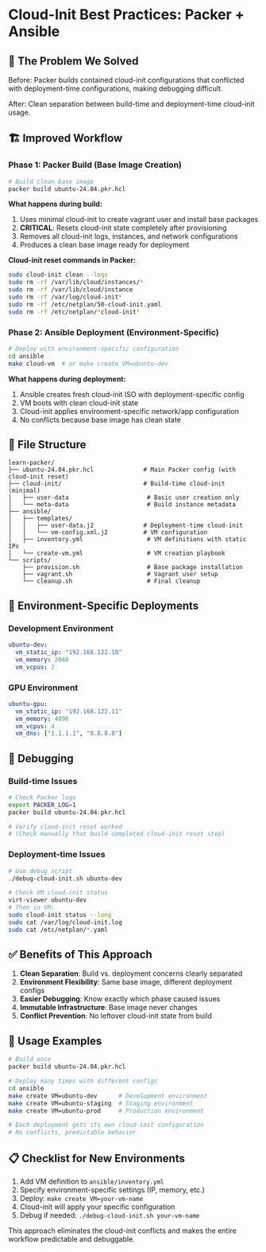 # Cloud-Init Best Practices: Packer + Ansible

## 🎯 **The Problem We Solved**

Before: Packer builds contained cloud-init configurations that conflicted with deployment-time configurations, making debugging difficult.

After: Clean separation between build-time and deployment-time cloud-init usage.

## 🏗️ **Improved Workflow**

### **Phase 1: Packer Build (Base Image Creation)**

```bash
# Build clean base image
packer build ubuntu-24.04.pkr.hcl
```

**What happens during build:**
1. Uses minimal cloud-init to create vagrant user and install base packages
2. **CRITICAL**: Resets cloud-init state completely after provisioning
3. Removes all cloud-init logs, instances, and network configurations
4. Produces a clean base image ready for deployment

**Cloud-init reset commands in Packer:**
```bash
sudo cloud-init clean --logs
sudo rm -rf /var/lib/cloud/instances/*
sudo rm -rf /var/lib/cloud/instance
sudo rm -rf /var/log/cloud-init*
sudo rm -rf /etc/netplan/50-cloud-init.yaml
sudo rm -rf /etc/netplan/*cloud-init*
```

### **Phase 2: Ansible Deployment (Environment-Specific)**

```bash
# Deploy with environment-specific configuration
cd ansible
make cloud-vm  # or make create VM=ubuntu-dev
```

**What happens during deployment:**
1. Ansible creates fresh cloud-init ISO with deployment-specific config
2. VM boots with clean cloud-init state
3. Cloud-init applies environment-specific network/app configuration
4. No conflicts because base image has clean state

## 📁 **File Structure**

```
learn-packer/
├── ubuntu-24.04.pkr.hcl              # Main Packer config (with cloud-init reset)
├── cloud-init/                       # Build-time cloud-init (minimal)
│   ├── user-data                      # Basic user creation only
│   └── meta-data                      # Build instance metadata
├── ansible/
│   ├── templates/
│   │   ├── user-data.j2              # Deployment-time cloud-init
│   │   └── vm-config.xml.j2          # VM configuration
│   ├── inventory.yml                  # VM definitions with static IPs
│   └── create-vm.yml                  # VM creation playbook
└── scripts/
    ├── provision.sh                   # Base package installation
    ├── vagrant.sh                     # Vagrant user setup
    └── cleanup.sh                     # Final cleanup
```

## 🔄 **Environment-Specific Deployments**

### **Development Environment**
```yaml
ubuntu-dev:
  vm_static_ip: "192.168.122.10"
  vm_memory: 2048
  vm_vcpus: 2
```

### **GPU Environment**
```yaml
ubuntu-gpu:
  vm_static_ip: "192.168.122.11"
  vm_memory: 4096
  vm_vcpus: 4
  vm_dns: ["1.1.1.1", "8.8.8.8"]
```

## 🐛 **Debugging**

### **Build-time Issues**
```bash
# Check Packer logs
export PACKER_LOG=1
packer build ubuntu-24.04.pkr.hcl

# Verify cloud-init reset worked
# (Check manually that build completed cloud-init reset step)
```

### **Deployment-time Issues**
```bash
# Use debug script
./debug-cloud-init.sh ubuntu-dev

# Check VM cloud-init status
virt-viewer ubuntu-dev
# Then in VM:
sudo cloud-init status --long
sudo cat /var/log/cloud-init.log
sudo cat /etc/netplan/*.yaml
```

## ✅ **Benefits of This Approach**

1. **Clean Separation**: Build vs. deployment concerns clearly separated
2. **Environment Flexibility**: Same base image, different deployment configs
3. **Easier Debugging**: Know exactly which phase caused issues
4. **Immutable Infrastructure**: Base image never changes
5. **Conflict Prevention**: No leftover cloud-init state from build

## 🚀 **Usage Examples**

```bash
# Build once
packer build ubuntu-24.04.pkr.hcl

# Deploy many times with different configs
cd ansible
make create VM=ubuntu-dev      # Development environment
make create VM=ubuntu-staging  # Staging environment  
make create VM=ubuntu-prod     # Production environment

# Each deployment gets its own cloud-init configuration
# No conflicts, predictable behavior
```

## 📋 **Checklist for New Environments**

1. Add VM definition to `ansible/inventory.yml`
2. Specify environment-specific settings (IP, memory, etc.)
3. Deploy: `make create VM=your-vm-name`
4. Cloud-init will apply your specific configuration
5. Debug if needed: `./debug-cloud-init.sh your-vm-name`

This approach eliminates the cloud-init conflicts and makes the entire workflow predictable and debuggable.
